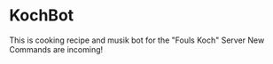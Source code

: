# KochBot
This is cooking recipe and musik bot for the "Fouls Koch" Server
New Commands are incoming!